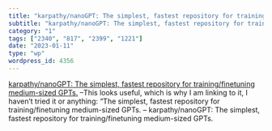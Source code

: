 ```yaml
---
title: "karpathy/nanoGPT: The simplest, fastest repository for training/finetuning medium-sized GPTs."
subtitle: "karpathy/nanoGPT: The simplest, fastest repository for training/finetuning medium-sized GPTs."
category: "1"
tags: ["2340", "817", "2399", "1221"]
date: "2023-01-11"
type: "wp"
wordpress_id: 4356
---
```

[ karpathy/nanoGPT: The simplest, fastest repository for training/finetuning medium-sized GPTs.]( https://github.com/karpathy/nanoGPT) –This looks useful, which is why I am linking to it, I haven’t tried it or anything: “The simplest, fastest repository for training/finetuning medium-sized GPTs. – karpathy/nanoGPT: The simplest, fastest repository for training/finetuning medium-sized GPTs.